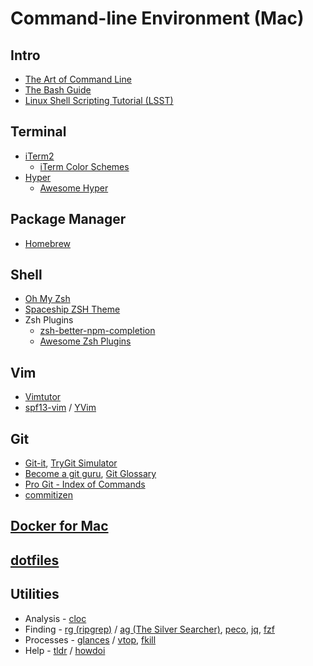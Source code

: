 # Command-line Environment (Mac)

## Intro
  * [The Art of Command Line](https://github.com/jlevy/the-art-of-command-line)
  * [The Bash Guide](http://guide.bash.academy/)
  * [Linux Shell Scripting Tutorial (LSST)](https://bash.cyberciti.biz/guide/Main_Page)
## Terminal
  * [iTerm2](https://www.iterm2.com/)
    * [iTerm Color Schemes](https://github.com/mbadolato/iTerm2-Color-Schemes)
  * [Hyper](https://hyper.is/)
    * [Awesome Hyper](https://github.com/bnb/awesome-hyper)
## Package Manager
  * [Homebrew](https://brew.sh/)
## Shell
  * [Oh My Zsh](https://github.com/robbyrussell/oh-my-zsh)
  * [Spaceship ZSH Theme](https://github.com/denysdovhan/spaceship-zsh-theme)
  * Zsh Plugins
    * [zsh-better-npm-completion](https://github.com/lukechilds/zsh-better-npm-completion)
    * [Awesome Zsh Plugins](https://github.com/unixorn/awesome-zsh-plugins)
## Vim
  * [Vimtutor](http://linuxcommand.org/man_pages/vimtutor1.html)
  * [spf13-vim](https://github.com/spf13/spf13-vim) / [YVim](https://github.com/dexteryy/YVim)
## Git
  * [Git-it](https://github.com/jlord/git-it-electron), [TryGit Simulator](https://try.github.io/)
  * [Become a git guru](https://www.atlassian.com/git/tutorials), [Git Glossary](https://www.atlassian.com/git/glossary)
  * [Pro Git - Index of Commands](https://git-scm.com/book/commands)
  * [commitizen](https://github.com/commitizen/cz-cli)
## [Docker for Mac](https://docs.docker.com/docker-for-mac/)
## [dotfiles](https://dotfiles.github.io/)
## Utilities
  * Analysis - [cloc](https://github.com/AlDanial/cloc/)
  * Finding - [rg (ripgrep)](https://github.com/BurntSushi/ripgrep) / [ag (The Silver Searcher)](https://github.com/ggreer/the_silver_searcher), [peco](https://github.com/peco/peco), [jq](https://stedolan.github.io/jq), [fzf](https://github.com/junegunn/fzf)
  * Processes - [glances](https://github.com/nicolargo/glances) / [vtop](https://www.npmjs.com/package/vtop), [fkill](https://www.npmjs.com/package/fkill-cli)
  * Help - [tldr](https://github.com/tldr-pages/tldr) / [howdoi](https://github.com/gleitz/howdoi)
